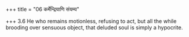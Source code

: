 +++
title = "06 कर्मेन्द्रियाणि संयम्य"

+++
3.6 He who remains motionless, refusing to act, but all the while
brooding over sensuous object, that deluded soul is simply a hypocrite.
